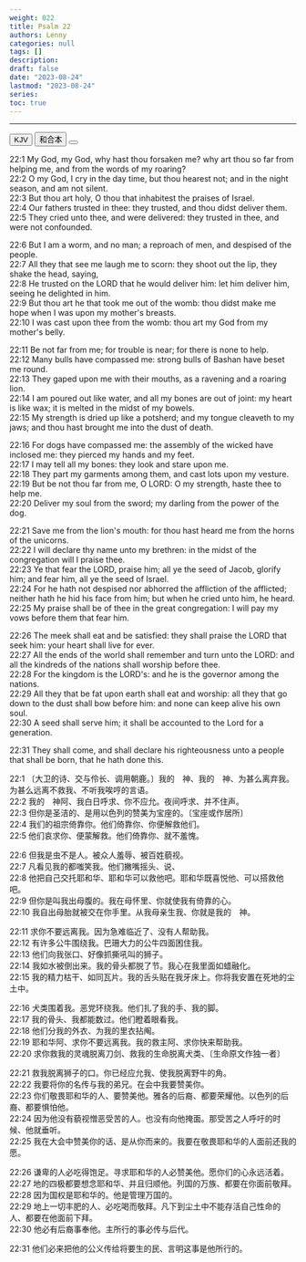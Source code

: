 ```yaml
---
weight: 022
title: Psalm 22
authors: Lenny
categories: null
tags: []
description: 
draft: false
date: "2023-08-24"
lastmod: "2023-08-24"
series: 
toc: true
---
```


<!--more-->
---

<!-- Tab links -->

<div class="tab">
  <button class="tablinks active" onclick="tablabel(event, 'english')">KJV</button>
  <button class="tablinks" onclick="tablabel(event, 'chinese')">和合本</button>
  <button class="tablinks" onclick="tablabel(event, 'note')"></button>
</div>

<!-- Tab content -->
<div id="english" class="tabcontent" style="display:block">

22:1 My God, my God, why hast thou forsaken me? why art thou so far from helping me, and from the words of my roaring?  
22:2 O my God, I cry in the day time, but thou hearest not; and in the night season, and am not silent.  
22:3 But thou art holy, O thou that inhabitest the praises of Israel.  
22:4 Our fathers trusted in thee: they trusted, and thou didst deliver them.  
22:5 They cried unto thee, and were delivered: they trusted in thee, and were not confounded.  

22:6 But I am a worm, and no man; a reproach of men, and despised of the people.  
22:7 All they that see me laugh me to scorn: they shoot out the lip, they shake the head, saying,  
22:8 He trusted on the LORD that he would deliver him: let him deliver him, seeing he delighted in him.  
22:9 But thou art he that took me out of the womb: thou didst make me hope when I was upon my mother's breasts.  
22:10 I was cast upon thee from the womb: thou art my God from my mother's belly.  

22:11 Be not far from me; for trouble is near; for there is none to help.  
22:12 Many bulls have compassed me: strong bulls of Bashan have beset me round.  
22:13 They gaped upon me with their mouths, as a ravening and a roaring lion.  
22:14 I am poured out like water, and all my bones are out of joint: my heart is like wax; it is melted in the midst of my bowels.  
22:15 My strength is dried up like a potsherd; and my tongue cleaveth to my jaws; and thou hast brought me into the dust of death.  

22:16 For dogs have compassed me: the assembly of the wicked have inclosed me: they pierced my hands and my feet.  
22:17 I may tell all my bones: they look and stare upon me.  
22:18 They part my garments among them, and cast lots upon my vesture.  
22:19 But be not thou far from me, O LORD: O my strength, haste thee to help me.  
22:20 Deliver my soul from the sword; my darling from the power of the dog.  

22:21 Save me from the lion's mouth: for thou hast heard me from the horns of the unicorns.  
22:22 I will declare thy name unto my brethren: in the midst of the congregation will I praise thee.  
22:23 Ye that fear the LORD, praise him; all ye the seed of Jacob, glorify him; and fear him, all ye the seed of Israel.  
22:24 For he hath not despised nor abhorred the affliction of the afflicted; neither hath he hid his face from him; but when he cried unto him, he heard.  
22:25 My praise shall be of thee in the great congregation: I will pay my vows before them that fear him.  

22:26 The meek shall eat and be satisfied: they shall praise the LORD that seek him: your heart shall live for ever.  
22:27 All the ends of the world shall remember and turn unto the LORD: and all the kindreds of the nations shall worship before thee.  
22:28 For the kingdom is the LORD's: and he is the governor among the nations.  
22:29 All they that be fat upon earth shall eat and worship: all they that go down to the dust shall bow before him: and none can keep alive his own soul.  
22:30 A seed shall serve him; it shall be accounted to the Lord for a generation.  

22:31 They shall come, and shall declare his righteousness unto a people that shall be born, that he hath done this.  
</div>

<div id="chinese" class="tabcontent">

22:1 〔大卫的诗、交与伶长、调用朝鹿。〕我的　神、我的　神、为甚么离弃我。为甚么远离不救我、不听我唉哼的言语。  
22:2 我的　神阿、我白日呼求、你不应允。夜间呼求、并不住声。  
22:3 但你是圣洁的、是用以色列的赞美为宝座的。〔宝座或作居所〕  
22:4 我们的祖宗倚靠你。他们倚靠你、你便解救他们。  
22:5 他们哀求你、便蒙解救。他们倚靠你、就不羞愧。  

22:6 但我是虫不是人。被众人羞辱、被百姓藐视。  
22:7 凡看见我的都嗤笑我。他们撇嘴摇头、说、  
22:8 他把自己交托耶和华、耶和华可以救他吧。耶和华既喜悦他、可以搭救他吧。  
22:9 但你是叫我出母腹的。我在母怀里、你就使我有倚靠的心。  
22:10 我自出母胎就被交在你手里。从我母亲生我、你就是我的　神。  

22:11 求你不要远离我。因为急难临近了、没有人帮助我。  
22:12 有许多公牛围绕我。巴珊大力的公牛四面困住我。  
22:13 他们向我张口、好像抓撕吼叫的狮子。  
22:14 我如水被倒出来。我的骨头都脱了节。我心在我里面如蜡融化。  
22:15 我的精力枯干、如同瓦片。我的舌头贴在我牙床上。你将我安置在死地的尘土中。  

22:16 犬类围着我。恶党环绕我。他们扎了我的手、我的脚。  
22:17 我的骨头、我都能数过。他们瞪着眼看我。  
22:18 他们分我的外衣、为我的里衣拈阄。  
22:19 耶和华阿、求你不要远离我。我的救主阿、求你快来帮助我。  
22:20 求你救我的灵魂脱离刀剑、救我的生命脱离犬类、〔生命原文作独一者〕  

22:21 救我脱离狮子的口。你已经应允我、使我脱离野牛的角。  
22:22 我要将你的名传与我的弟兄。在会中我要赞美你。  
22:23 你们敬畏耶和华的人、要赞美他。雅各的后裔、都要荣耀他。以色列的后裔、都要惧怕他。  
22:24 因为他没有藐视憎恶受苦的人。也没有向他掩面。那受苦之人呼吁的时候、他就垂听。  
22:25 我在大会中赞美你的话、是从你而来的。我要在敬畏耶和华的人面前还我的愿。  

22:26 谦卑的人必吃得饱足。寻求耶和华的人必赞美他。愿你们的心永远活着。  
22:27 地的四极都要想念耶和华、并且归顺他。列国的万族、都要在你面前敬拜。  
22:28 因为国权是耶和华的。他是管理万国的。  
22:29 地上一切丰肥的人、必吃喝而敬拜。凡下到尘土中不能存活自己性命的人、都要在他面前下拜。  
22:30 他必有后裔事奉他。主所行的事必传与后代。  

22:31 他们必来把他的公义传给将要生的民、言明这事是他所行的。  
</div>

<div id="note" class="tabcontent">


</div>
